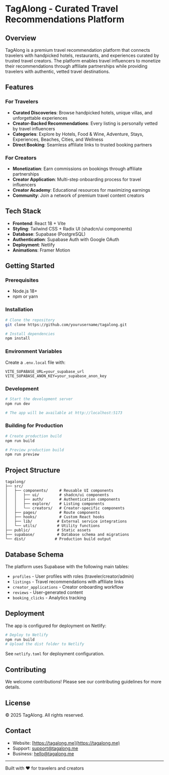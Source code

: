# TagAlong - Curated Travel Recommendations Platform

## Overview

TagAlong is a premium travel recommendation platform that connects travelers with handpicked hotels, restaurants, and experiences curated by trusted travel creators. The platform enables travel influencers to monetize their recommendations through affiliate partnerships while providing travelers with authentic, vetted travel destinations.

## Features

### For Travelers
- **Curated Discoveries**: Browse handpicked hotels, unique villas, and unforgettable experiences
- **Creator-Backed Recommendations**: Every listing is personally vetted by travel influencers
- **Categories**: Explore by Hotels, Food & Wine, Adventure, Stays, Experiences, Beaches, Cities, and Wellness
- **Direct Booking**: Seamless affiliate links to trusted booking partners

### For Creators
- **Monetization**: Earn commissions on bookings through affiliate partnerships
- **Creator Application**: Multi-step onboarding process for travel influencers
- **Creator Academy**: Educational resources for maximizing earnings
- **Community**: Join a network of premium travel content creators

## Tech Stack

- **Frontend**: React 18 + Vite
- **Styling**: Tailwind CSS + Radix UI (shadcn/ui components)
- **Database**: Supabase (PostgreSQL)
- **Authentication**: Supabase Auth with Google OAuth
- **Deployment**: Netlify
- **Animations**: Framer Motion

## Getting Started

### Prerequisites
- Node.js 18+
- npm or yarn

### Installation

```bash
# Clone the repository
git clone https://github.com/yourusername/tagalong.git

# Install dependencies
npm install
```

### Environment Variables

Create a `.env.local` file with:

```env
VITE_SUPABASE_URL=your_supabase_url
VITE_SUPABASE_ANON_KEY=your_supabase_anon_key
```

### Development

```bash
# Start the development server
npm run dev

# The app will be available at http://localhost:5173
```

### Building for Production

```bash
# Create production build
npm run build

# Preview production build
npm run preview
```

## Project Structure

```
tagalong/
├── src/
│   ├── components/     # Reusable UI components
│   │   ├── ui/         # shadcn/ui components
│   │   ├── auth/       # Authentication components
│   │   ├── explore/    # Listing components
│   │   └── creators/   # Creator-specific components
│   ├── pages/          # Route components
│   ├── hooks/          # Custom React hooks
│   ├── lib/           # External service integrations
│   └── utils/         # Utility functions
├── public/            # Static assets
├── supabase/          # Database schema and migrations
└── dist/             # Production build output
```

## Database Schema

The platform uses Supabase with the following main tables:
- `profiles` - User profiles with roles (traveler/creator/admin)
- `listings` - Travel recommendations with affiliate links
- `creator_applications` - Creator onboarding workflow
- `reviews` - User-generated content
- `booking_clicks` - Analytics tracking

## Deployment

The app is configured for deployment on Netlify:

```bash
# Deploy to Netlify
npm run build
# Upload the dist folder to Netlify
```

See `netlify.toml` for deployment configuration.

## Contributing

We welcome contributions! Please see our contributing guidelines for more details.

## License

© 2025 TagAlong. All rights reserved.

## Contact

- Website: [https://tagalong.me](https://tagalong.me)
- Support: support@tagalong.me
- Business: hello@tagalong.me

---

Built with ❤️ for travelers and creators